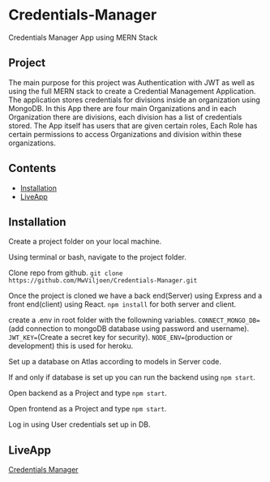 # Credentials-Manager
Credentials Manager App using MERN Stack

## Project

The main purpose for this project was Authentication with JWT as well as using the full MERN stack to create a Credential Management Application.
The application stores credentials for divisions inside an organization using MongoDB. In this App there are four main Organizations and in each Organization
there are divisions, each division has a list of credentials stored. The App itself has users that are given certain roles, Each Role has certain permissions
to access Organizations and division within these organizations.

## Contents

- [Installation](#installation)
- [LiveApp](#liveApp)

## Installation

Create a project folder on your local machine.

Using terminal or bash, navigate to the project folder.

Clone repo from github.
`git clone https://github.com/MwViljoen/Credentials-Manager.git`

Once the project is cloned we have a back end(Server) using Express and a front end(client) using React.
`npm install` for both server and client.

create a .env in root folder with the followning variables.
`CONNECT_MONGO_DB=`(add connection to mongoDB database using password and username).
`JWT_KEY=`(Create a secret key for security).
`NODE_ENV=`(production or development) this is used for heroku.

Set up a database on Atlas according to models in Server code.

If and only if database is set up you can run the backend using `npm start`.

Open backend as a Project and type `npm start`.

Open frontend as a Project and type `npm start`.

Log in using User credentials set up in DB.

## LiveApp

[Credentials Manager](https://credentialsmanagermern.herokuapp.com)
